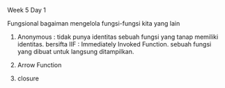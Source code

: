 Week 5 Day 1

Fungsional
bagaiman mengelola fungsi-fungsi kita yang lain

1. Anonymous : tidak punya identitas
sebuah fungsi yang tanap memiliki identitas. bersifta IIF : Immediately Invoked Function. sebuah fungsi yang dibuat untuk langsung ditampilkan.

2. Arrow Function 

3. closure 